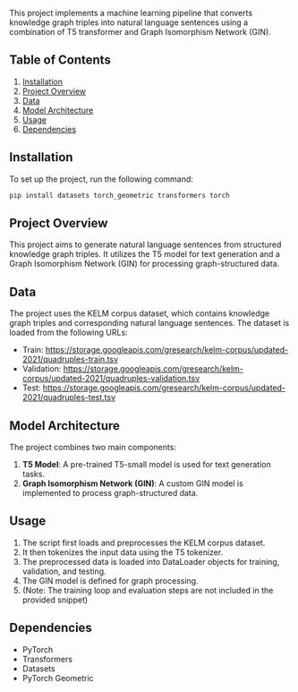 This project implements a machine learning pipeline that converts knowledge graph triples into natural language sentences using a combination of T5 transformer and Graph Isomorphism Network (GIN).

## Table of Contents

1. [Installation](#installation)
2. [Project Overview](#project-overview)
3. [Data](#data)
4. [Model Architecture](#model-architecture)
5. [Usage](#usage)
6. [Dependencies](#dependencies)

## Installation

To set up the project, run the following command:

```bash
pip install datasets torch_geometric transformers torch
```

## Project Overview

This project aims to generate natural language sentences from structured knowledge graph triples. It utilizes the T5 model for text generation and a Graph Isomorphism Network (GIN) for processing graph-structured data.

## Data

The project uses the KELM corpus dataset, which contains knowledge graph triples and corresponding natural language sentences. The dataset is loaded from the following URLs:

- Train: https://storage.googleapis.com/gresearch/kelm-corpus/updated-2021/quadruples-train.tsv
- Validation: https://storage.googleapis.com/gresearch/kelm-corpus/updated-2021/quadruples-validation.tsv
- Test: https://storage.googleapis.com/gresearch/kelm-corpus/updated-2021/quadruples-test.tsv

## Model Architecture

The project combines two main components:

1. **T5 Model**: A pre-trained T5-small model is used for text generation tasks.
2. **Graph Isomorphism Network (GIN)**: A custom GIN model is implemented to process graph-structured data.

## Usage

1. The script first loads and preprocesses the KELM corpus dataset.
2. It then tokenizes the input data using the T5 tokenizer.
3. The preprocessed data is loaded into DataLoader objects for training, validation, and testing.
4. The GIN model is defined for graph processing.
5. (Note: The training loop and evaluation steps are not included in the provided snippet)

## Dependencies

- PyTorch
- Transformers
- Datasets
- PyTorch Geometric
